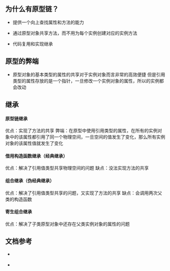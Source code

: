 ## 为什么有原型链？

- 提供一个向上查找属性和方法的能力

- 通过原型对象共享方法，而不用为每个实例创建对应的实例方法

- 代码复用和实现继承

## 原型的弊端

- 原型对象的基本类型的属性的共享对于实例对象而言非常的高效便捷
但是引用类型的属性存放的是一个指针，一旦修改一个实例对象的属性，所以的实例都会改动

## 继承

#### 原型链继承

优点：实现了方法的共享
弊端：在原型中使用引用类型的属性，在所有的实例对象中的该属性都引用了同一个物理空间，一旦空间的值发生了变化，那么所有实例对象的该属性值就发生了变化

#### 借用构造函数继承（经典继承）

优点：解决了引用值类型共享物理空间的问题
缺点：没法实现方法的共享

#### 组合继承（伪经典继承）

优点：解决了引用值类型共享的问题，又实现了方法的共享
缺点：会调用两次父类的构造函数

#### 寄生组合继承

优点：解决了子类原型对象中还存在父类实例对象的属性的问题

## 文档参考

- [](https://github.com/ziyi2/js/blob/master/JS%E7%B1%BB%E5%92%8C%E7%BB%A7%E6%89%BF.md)

- [](https://juejin.im/post/58f94c9bb123db411953691b#heading-4)